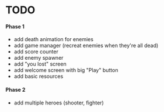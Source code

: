 # TODO

#### Phase 1
- add death animation for enemies
- add game manager (recreat enemies when they're all dead)
- add score counter
- add enemy spawner
- add "you lost" screen
- add welcome screen with big "Play" button
- add basic resources

#### Phase 2
- add multiple heroes (shooter, fighter)
